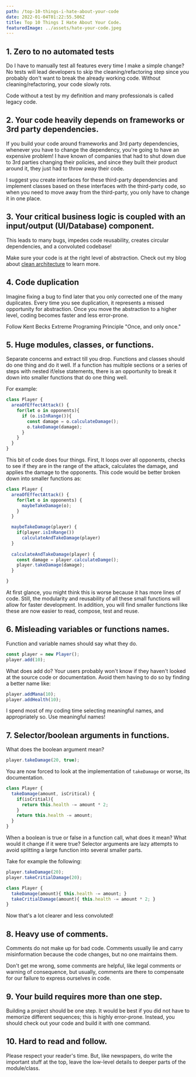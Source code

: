 ```yaml
---
path: /top-10-things-i-hate-about-your-code
date: 2022-01-04T01:22:55.506Z
title: Top 10 Things I Hate About Your Code. 
featuredImage: ../assets/hate-your-code.jpeg
---
```


## 1. Zero to no automated tests
Do I have to manually test all features every time I make a simple change? 
No tests will lead developers to skip the cleaning/refactoring step since you probably don't want to break the already 
working code. Without cleaning/refactoring, your code slowly rots. 

Code without a test by my definition and many professionals is called legacy code.

## 2. Your code heavily depends on frameworks or 3rd party dependencies.
If you build your code around frameworks and 3rd party dependencies, whenever you have to change the dependency, you're
going to have an expensive problem! I have known of companies that had to shut down due to 3rd parties changing their 
policies, and since they built their product around it, they just had to throw away their code.

I suggest you create interfaces for these third-party dependencies and implement classes based on these interfaces with 
the third-party code, so when you need to move away from the third-party, you only have to change it in one place.

## 3. Your critical business logic is coupled with an input/output (UI/Database) component.
This leads to many bugs, impedes code reusability, creates circular dependencies, and a convoluted codebase! 

Make sure your code is at the right level of abstraction. Check out my blog about [clean architecture](/blog/clean-architecture)
to learn more.

## 4. Code duplication
Imagine fixing a bug to find later that you only corrected one of the many duplicates. Every time you see duplication, it represents a missed opportunity for abstraction. 
Once you move the abstraction to a higher level, coding becomes faster and less error-prone.

Follow Kent Becks Extreme Programing Principle "Once, and only once."

## 5. Huge modules, classes, or functions.
Separate concerns and extract till you drop. Functions and classes should do one thing and do it well.
If a function has multiple sections or a series of steps with nested if/else statements, there is an opportunity to 
break it down into smaller functions that do one thing well.

For example:
```javascript
class Player {
  areaOfEffectAttack() {
    for(let o in opponents){
      if (o.isInRange()){
        const damage = o.calculateDamage();
        o.takeDamage(damage);
      }
    }
  }
}
```

This bit of code does four things. First, It loops over all opponents, checks to see if they are in the range of the attack,
calculates the damage, and applies the damage to the opponents. This code would be better broken down into smaller
functions as:

```javascript
class Player {
  areaOfEffectAttack() {
    for(let o in opponents) {
      maybeTakeDamage(o);
    }
  }

  maybeTakeDamage(player) {
    if(player.isInRange())
      calculateAndTakeDamage(player)
  }
  
  calculateAndTakeDamage(player) {
    const damage = player.calculateDamge();
    player.takeDamage(damage);
  }

}
```

At first glance, you might think this is worse because it has more lines of code. Still, the modularity and reusability 
of all these small functions will allow for faster development. In addition, you will find smaller functions like these
are now easier to read, compose, test and reuse.

## 6. Misleading variables or functions names.
Function and variable names should say what they do.

```javascript
const player = new Player();
player.add(10);
```

What does add do? Your users probably won't know if they haven't looked at the source code or documentation. 
Avoid them having to do so by finding a better name like:
```javascript
player.addMana(10);
player.addHealth(10);
```

I spend most of my coding time selecting meaningful names, and appropriately so. Use meaningful names!

## 7. Selector/boolean arguments in functions.

What does the boolean argument mean?
 ```javascript
player.takeDamage(20, true);
```
You are now forced to look at the implementation of `takeDamage` or worse, its documentation.

```javascript
class Player {
  takeDamage(amount, isCritical) {
    if(isCritial){
      return this.health -= amount * 2;
    } 
    return this.health -= amount;
  }
}
```

When a boolean is true or false in a function call, what does it mean? What would it change if it were true? 
Selector arguments are lazy attempts to avoid splitting a large function into several smaller parts. 

Take for example the following:
```javascript
player.takeDamage(20);
player.takeCritialDamage(20);

class Player {
  takeDamage(amount){ this.health -= amount; }
  takeCritialDamage(amount){ this.health -= amount * 2; }
}
```

Now that's a lot clearer and less convoluted!

## 8. Heavy use of comments.
Comments do not make up for bad code. Comments usually lie and carry misinformation because the code changes, but no one maintains them. 

Don't get me wrong, some comments are helpful, like legal comments or warning of consequence, but usually, comments are
there to compensate for our failure to express ourselves in code.

## 9. Your build requires more than one step.
Building a project should be one step. It would be best if you did not have to memorize different sequences; this is highly error-prone. Instead, you should check out your code and build it with one command.

## 10. Hard to read and follow.
Please respect your reader's time. But, like newspapers, do write the important stuff at the top, leave the low-level details to deeper parts of the module/class.
